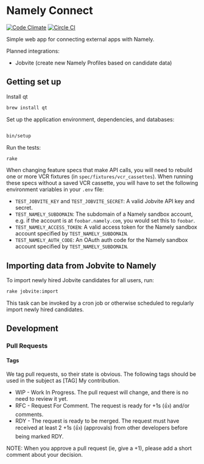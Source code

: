 # Namely Connect

[![Code Climate](https://codeclimate.com/github/namely/connect/badges/gpa.svg)](https://codeclimate.com/github/namely/connect)
[![Circle CI](https://circleci.com/gh/namely/connect.svg?style=svg)](https://circleci.com/gh/namely/connect)

Simple web app for connecting external apps with Namely.

Planned integrations:

* Jobvite (create new Namely Profiles based on candidate data)

## Getting set up

Install qt

```sh
brew install qt
```

Set up the application environment, dependencies, and databases:

```sh

bin/setup
```

Run the tests:

```sh
rake
```

When changing feature specs that make API calls, you will need to rebuild one or
more VCR fixtures (in `spec/fixtures/vcr_cassettes`). When running these specs
without a saved VCR cassette, you will have to set the following environment
variables in your `.env` file:

* `TEST_JOBVITE_KEY` and `TEST_JOBVITE_SECRET`: A valid Jobvite API key and
  secret.
* `TEST_NAMELY_SUBDOMAIN`: The subdomain of a Namely sandbox account, e.g. if
  the account is at `foobar.namely.com`, you would set this to `foobar`.
* `TEST_NAMELY_ACCESS_TOKEN`: A valid access token for the Namely sandbox
  account specified by `TEST_NAMELY_SUBDOMAIN`.
* `TEST_NAMELY_AUTH_CODE`: An OAuth auth code for the Namely sandbox account
  specified by `TEST_NAMELY_SUBDOMAIN`.

## Importing data from Jobvite to Namely

To import newly hired Jobvite candidates for all users, run:

```sh
rake jobvite:import
```

This task can be invoked by a cron job or otherwise scheduled to regularly
import newly hired candidates.

## Development

### Pull Requests

#### Tags

We tag pull requests, so their state is obvious. The following tags should be used in the subject as [TAG] My contribution.

* WIP - Work In Progress. The pull request will change, and there is no need to review it yet.
* RFC - Request For Comment. The request is ready for +1s (:+1:) and/or comments.
* RDY - The request is ready to be merged. The request must have received at least 2 +1s (:+1:) (approvals) from other developers before being marked RDY. 

NOTE: When you approve a pull request (ie, give a +1), please add a short comment about your decision.
